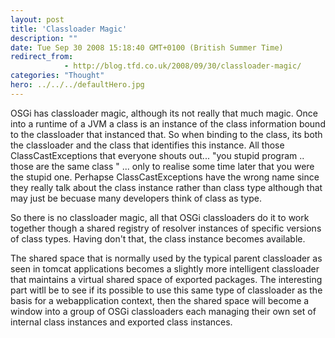 ```yaml
---
layout: post
title: 'Classloader Magic'
description: ""
date: Tue Sep 30 2008 15:18:40 GMT+0100 (British Summer Time)
redirect_from: 
            - http://blog.tfd.co.uk/2008/09/30/classloader-magic/
categories: "Thought"
hero: ../../../defaultHero.jpg
---
```

OSGi has classloader magic, although its not really that much magic. Once into a runtime of a JVM a class is an instance of the class information bound to the classloader that instanced that. So when binding to the class, its both the classloader and the class that identifies this instance. All those ClassCastExceptions that everyone shouts out... "you stupid program .. those are the same class " ... only to realise some time later that you were the stupid one. Perhapse ClassCastExceptions have the wrong name since they really talk about the class instance rather than class type although that may just be becuase many developers think of class as type.

So there is no classloader magic, all that OSGi classloaders do it to work together though a shared registry of resolver instances of specific versions of class types. Having don't that, the class instance becomes available.

The shared space that is normally used by the typical parent classloader as seen in tomcat applications becomes a slightly more intelligent classloader that maintains a virtual shared space of exported packages. The interesting part witll be to see if its possible to use this same type of classloader as the basis for a webapplication context, then the shared space will become a window into a group of OSGi classloaders each managing their own set of internal class instances and exported class instances.

